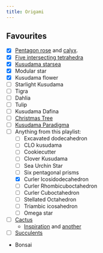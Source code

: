 ```yaml
---
title: Origami
---
```


## Favourites
- [x] [Pentagon rose](https://www.youtube.com/watch?v=8YMgbtX7FZ8) and [calyx](https://www.youtube.com/watch?v=tocRa6D_iWM&ab_channel=TadashiMori-OrigamiTutorials).
- [x] [Five intersecting tetrahedra](https://www.youtube.com/watch?v=aT2UHxA4uRY&ab_channel=OrigamiwithJoNakashima)
- [x] [Kusudama starsea](https://www.youtube.com/watch?v=u-71U6rs9Vg)
- [x] Modular star
- [x] Kusudama flower
- [ ] Starlight Kusudama
- [ ] Tigra
- [ ] Dahlia
- [ ] Tulip
- [ ] Kusudama Dafina
- [ ] [Christmas Tree](https://www.youtube.com/watch?v=4kWS1q8zFFc&list=PL5jDTd07plNBkAhTmX7ZJjKJNEf-W579j&index=41&ab_channel=OrigamiwithJoNakashima)
- [ ] [Kusudama Paradigma](https://www.youtube.com/watch?v=ezabkkIq3ds&ab_channel=TadashiMori-OrigamiTutorials)
- [ ] Anything from this playlist:
    - [ ] Excavated dodecahedron
    - [ ] CLO kusudama
    - [ ] Cookiecutter
    - [ ] Clover Kusudama
    - [ ] Sea Urchin Star
    - [ ] Six pentagonal prisms
    - [x] Curler Icosidodecahedron
    - [ ] Curler Rhombicuboctahedron
    - [ ] Curler Cuboctahedron
    - [ ] Stellated Octahedron
    - [ ] Triambic icosahedron
    - [ ] Omega star
- [ ] [Cactus](https://www.youtube.com/watch?v=xXdIQGMCqBE&ab_channel=origamiaround)
    - [Inspiration](https://www.reddit.com/r/origami/comments/b52xvq/hello/) and [another](https://www.reddit.com/r/origami/comments/fjtoke/one_of_these_things/)
- [ ] [Succulents](https://www.youtube.com/watch?v=Op3b5pcDeEY&ab_channel=PaperKawaii-OrigamiTutorials)
- Bonsai
